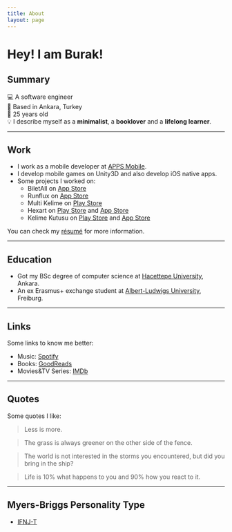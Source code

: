 ```yaml
---
title: About
layout: page
---
```

<!-- ![Profile Image]({{ site.url }}/{{ site.picture }}) -->

# Hey! I am Burak!

## Summary

💻 A software engineer 
<br>
📍 Based in Ankara, Turkey
<br>
🎂 25 years old
<br>
💡 I describe myself as a **minimalist**, a **booklover** and a **lifelong learner**.

--- 

## Work

* I work as a mobile developer at [APPS Mobile][3]. 
* I develop mobile games on Unity3D and also develop iOS native apps.
* Some projects I worked on:
  * BiletAll on [App Store](https://itunes.apple.com/tr/app//id873069066) 
  * Runflux on [App Store](https://itunes.apple.com/us/app/runflux/id1383179327)
  * Multi Kelime on [Play Store](https://play.google.com/store/apps/details?id=com.bif.multikelime)
  * Hexart on [Play Store](https://play.google.com/store/apps/details?id=tr.com.apps.hexart) and [App Store](https://itunes.apple.com/tr/app/hexart/id1455322595)
  * Kelime Kutusu on [Play Store](https://play.google.com/store/apps/details?id=tr.com.apps.kk) and [App Store](https://itunes.apple.com/tr/app/kelimekutusu/id1464140890)

You can check my [résumé](../assets/resume.pdf) for more information.

---

## Education

* Got my BSc degree of computer science  at [Hacettepe University][1], Ankara. 
* An ex Erasmus+ exchange student at [Albert-Ludwigs University][2], Freiburg.

---

## Links

Some links to know me better:

* Music: [Spotify][4]
* Books: [GoodReads][5]
* Movies&TV Series: [IMDb][6]

---

## Quotes

Some quotes I like: 

> Less is more.

> The grass is always greener on the other side of the fence.

> The world is not interested in the storms you encountered, but did you bring in the ship?

> Life is 10% what happens to you and 90% how you react to it.

---

## Myers-Briggs Personality Type

* [IFNJ-T](https://www.16personalities.com/profiles/19ea956f7d530)


[1]: https://cs.hacettepe.edu.tr
[2]: https://informatik.uni-freiburg.de
[3]: https://apps.com.tr
[4]: https://open.spotify.com/user/bekici 
[5]: https://www.goodreads.com/burakekici 
[6]: https://www.imdb.com/user/ur41656845 
